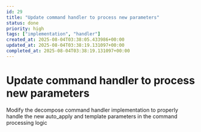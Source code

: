 ```yaml
---
id: 29
title: "Update command handler to process new parameters"
status: done
priority: high
tags: ["implementation", "handler"]
created_at: 2025-08-04T03:38:05.433986+00:00
updated_at: 2025-08-04T03:38:19.131097+00:00
completed_at: 2025-08-04T03:38:19.131097+00:00
---
```


# Update command handler to process new parameters

Modify the decompose command handler implementation to properly handle the new auto_apply and template parameters in the command processing logic